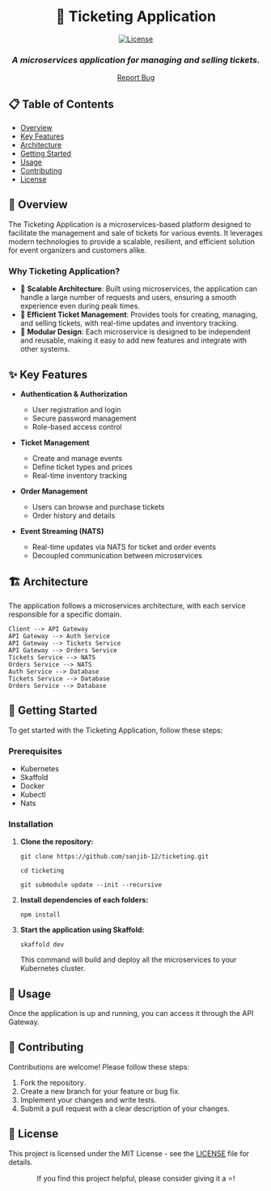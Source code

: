 <div align="center">

# 🎫 Ticketing Application

[![License](https://img.shields.io/badge/License-MIT-blue.svg?style=flat-square)](LICENSE)


### *A microservices application for managing and selling tickets.*


[Report Bug](https://github.com/sanjib-12/ticketing/issues) 
</div>

## 📋 Table of Contents
- [Overview](#-overview)
- [Key Features](#-key-features)
- [Architecture](#-architecture)
- [Getting Started](#-getting-started)
- [Usage](#-usage)
- [Contributing](#-contributing)
- [License](#-license)

## 📖 Overview

The Ticketing Application is a microservices-based platform designed to facilitate the management and sale of tickets for various events. It leverages modern technologies to provide a scalable, resilient, and efficient solution for event organizers and customers alike.

### Why Ticketing Application?

- 🚀 **Scalable Architecture**: Built using microservices, the application can handle a large number of requests and users, ensuring a smooth experience even during peak times.
- 🎫 **Efficient Ticket Management**: Provides tools for creating, managing, and selling tickets, with real-time updates and inventory tracking.
- 🤝 **Modular Design**: Each microservice is designed to be independent and reusable, making it easy to add new features and integrate with other systems.

## ✨ Key Features

- **Authentication & Authorization**
  - User registration and login
  - Secure password management
  - Role-based access control

- **Ticket Management**
  - Create and manage events
  - Define ticket types and prices
  - Real-time inventory tracking

- **Order Management**
  - Users can browse and purchase tickets
  - Order history and details

- **Event Streaming (NATS)**
  - Real-time updates via NATS for ticket and order events
  - Decoupled communication between microservices

## 🏗 Architecture

The application follows a microservices architecture, with each service responsible for a specific domain. 

```graph LR
Client --> API Gateway
API Gateway --> Auth Service
API Gateway --> Tickets Service
API Gateway --> Orders Service
Tickets Service --> NATS
Orders Service --> NATS
Auth Service --> Database
Tickets Service --> Database
Orders Service --> Database
```
## 🚀 Getting Started

To get started with the Ticketing Application, follow these steps:

### Prerequisites

- Kubernetes
- Skaffold
- Docker
- Kubectl
- Nats

### Installation

1.  **Clone the repository:**

    ```
    git clone https://github.com/sanjib-12/ticketing.git

    cd ticketing

    git submodule update --init --recursive
    ```

2.  **Install dependencies of each folders:**
    ```
    npm install
    ```
3.  **Start the application using Skaffold:**

    ```
    skaffold dev
    ```

    This command will build and deploy all the microservices to your Kubernetes cluster.

## 📘 Usage

Once the application is up and running, you can access it through the API Gateway. 

## 🤝 Contributing

Contributions are welcome! Please follow these steps:

1.  Fork the repository.
2.  Create a new branch for your feature or bug fix.
3.  Implement your changes and write tests.
4.  Submit a pull request with a clear description of your changes.

## 📄 License

This project is licensed under the MIT License - see the [LICENSE](LICENSE) file for details.

<div align="center">

If you find this project helpful, please consider giving it a ⭐️!

</div>
